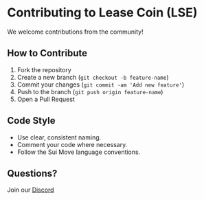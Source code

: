 # Contributing to Lease Coin (LSE)

We welcome contributions from the community!

## How to Contribute
1. Fork the repository
2. Create a new branch (`git checkout -b feature-name`)
3. Commit your changes (`git commit -am 'Add new feature'`)
4. Push to the branch (`git push origin feature-name`)
5. Open a Pull Request

## Code Style
- Use clear, consistent naming.
- Comment your code where necessary.
- Follow the Sui Move language conventions.

## Questions?
Join our [Discord](https://discord.gg/leasecoin)
